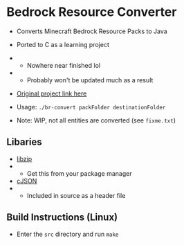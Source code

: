# Bedrock Resource Converter

* Converts Minecraft Bedrock Resource Packs to Java
* Ported to C as a learning project
* * Nowhere near finished lol
* * Probably won't be updated much as a result
* [Original project link here](https://github.com/BCDeshiG/Bedrock-Resource-Converter-PY)

* Usage: `./br-convert packFolder destinationFolder`
* Note: WIP, not all entities are converted (see `fixme.txt`)

## Libaries

* [libzip](https://libzip.org/documentation/libzip.html)
* * Get this from your package manager
* [cJSON](https://github.com/DaveGamble/cJSON)
* * Included in source as a header file

## Build Instructions (Linux)

* Enter the `src` directory and run `make`
